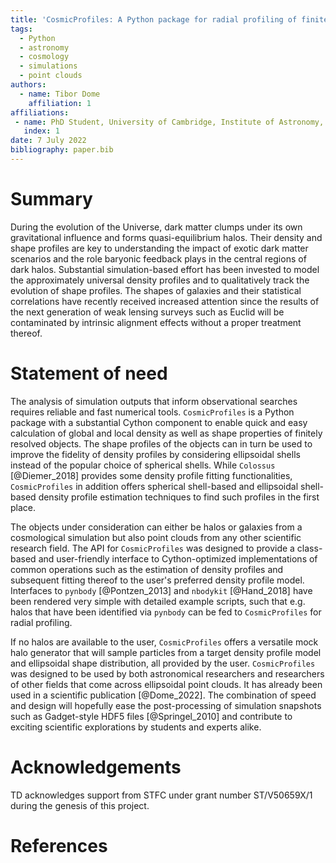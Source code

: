 ```yaml
---
title: 'CosmicProfiles: A Python package for radial profiling of finitely sampled dark matter halos and galaxies'
tags:
  - Python
  - astronomy
  - cosmology
  - simulations
  - point clouds
authors:
  - name: Tibor Dome
    affiliation: 1
affiliations:
 - name: PhD Student, University of Cambridge, Institute of Astronomy, United Kingdom
   index: 1
date: 7 July 2022
bibliography: paper.bib
---
```


# Summary

During the evolution of the Universe, dark matter clumps under its own gravitational
influence and forms quasi-equilibrium halos. Their density and shape profiles are
key to understanding the impact of exotic dark matter scenarios and the role baryonic
feedback plays in the central regions of dark halos. Substantial simulation-based effort
has been invested to model the approximately universal density profiles and to qualitatively
track the evolution of shape profiles. The shapes of galaxies and their statistical correlations
have recently received increased attention since the results of the next generation of weak
lensing surveys such as Euclid will be contaminated by intrinsic alignment effects
without a proper treatment thereof.

# Statement of need

The analysis of simulation outputs that inform observational searches requires
reliable and fast numerical tools. `CosmicProfiles` is a Python package with a
substantial Cython component to enable quick and easy calculation of global and
local density as well as shape properties of finitely resolved objects. The shape
profiles of the objects can in turn be used to improve the fidelity of density
profiles by considering ellipsoidal shells instead of the popular choice of
spherical shells. While `Colossus` [@Diemer_2018] provides some density profile
fitting functionalities, `CosmicProfiles` in addition offers spherical shell-based
and ellipsoidal shell-based density profile estimation techniques to find such
profiles in the first place.

The objects under consideration can either be halos or galaxies from a cosmological
simulation but also point clouds from any other scientific research field. The API
for `CosmicProfiles` was designed to provide a class-based and user-friendly interface
to Cython-optimized implementations of common operations such as the estimation of
density profiles and subsequent fitting thereof to the user's preferred density
profile model. Interfaces to `pynbody` [@Pontzen_2013] and `nbodykit` [@Hand_2018]
have been rendered very simple with detailed example scripts, such that e.g.
halos that have been identified via `pynbody` can be fed to `CosmicProfiles`
for radial profiling.

If no halos are available to the user, `CosmicProfiles` offers a versatile mock
halo generator that will sample particles from a target density profile model and
ellipsoidal shape distribution, all provided by the user. `CosmicProfiles`
was designed to be used by both astronomical researchers and researchers of other
fields that come across ellipsoidal point clouds. It has already been used in
a scientific publication [@Dome_2022]. The combination of speed and design
will hopefully ease the post-processing of simulation snapshots such as Gadget-style
HDF5 files [@Springel_2010] and contribute to exciting scientific explorations
by students and experts alike.

# Acknowledgements

TD acknowledges support from STFC under grant number ST/V50659X/1 during the genesis of this project.

# References
